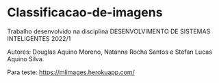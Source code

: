 # Classificacao-de-imagens

Trabalho desenvolvido na disciplina DESENVOLVIMENTO DE SISTEMAS INTELIGENTES
2022/1

Autores: Douglas Aquino Moreno, Natanna Rocha Santos e Stefan Lucas Aquino Silva.

Para teste: https://mlimages.herokuapp.com/
